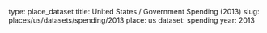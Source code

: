 type: place_dataset
title: United States / Government Spending (2013)
slug: places/us/datasets/spending/2013
place: us
dataset: spending
year: 2013
